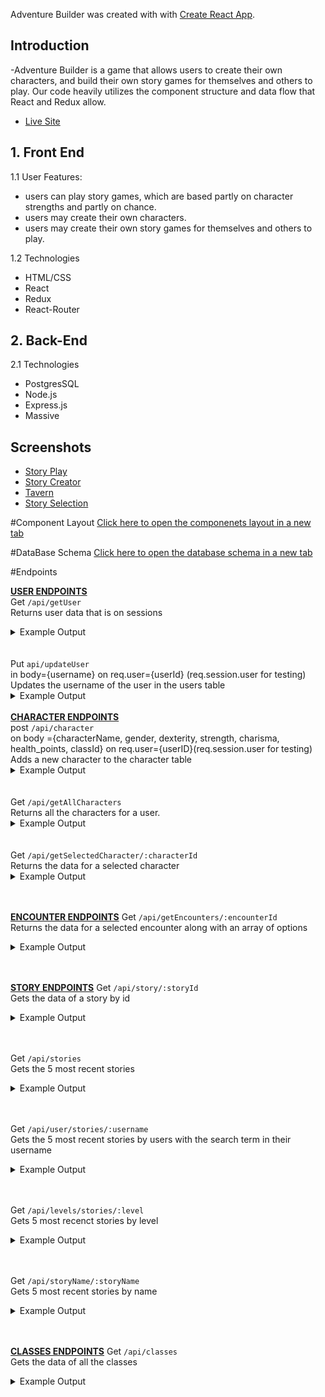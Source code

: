 Adventure Builder was created with with [Create React App](https://github.com/facebookincubator/create-react-app).


## Introduction

-Adventure Builder is a game that allows users to create their own characters, and build their own story games for themselves and others to play. Our code heavily utilizes the component structure and data flow that React and Redux allow.




- [Live Site](http://www.launcherzone.com)

  

## 1. Front End

1.1 User Features:

*  users can play story games, which are based partly on character strengths and     partly on chance.
*  users may create their own characters.
*  users may create their own story games for themselves and others to play.

1.2 Technologies 

*  HTML/CSS
*  React
*  Redux
*  React-Router


## 2. Back-End

2.1 Technologies

* PostgresSQL
* Node.js 
* Express.js  
* Massive




## Screenshots

- [Story Play](https://imgur.com/a/DNZmK)
- [Story Creator](https://imgur.com/a/jSdO7)
- [Tavern](https://imgur.com/a/g99mv)
- [Story Selection](https://imgur.com/a/2LYSZ)




















#Component Layout
<a target="_blank" href="https://github.com/adventureBuilder/adventureBuilder/blob/master/assets/Adventure-Display.pdf">Click here to open the componenets layout in a new tab</a>

#DataBase Schema
<a target="_blank" href="https://github.com/adventureBuilder/adventureBuilder/blob/master/assets/adventureDB.pdf">Click here to open the database schema in a new tab</a>

#Endpoints

<b><u>USER ENDPOINTS</u></b>
<br/>
Get `/api/getUser` 
<br/>
    Returns user data that is on sessions
    <details>
      <summary>Example Output</summary>
      ```
      Get `/api/getUser`
      {
        "user_id": 1,
        "username": "harrison ford",
        "email": "adventureBuilder2049@gmail.com",
        "name": "adventure",
        "profile_picture": "http://www.placekitten.com/200/250"
      }
      ```
    </details>
    <br/>
    <br/>
Put `api/updateUser`
<br/>
 in body={username} on req.user={userId} (req.session.user for testing)
 <br/>
    Updates the username of the user in the users table
    <details>
      <summary>Example Output</summary>
      ```
      body
      {
        "username" : "harrison"
      }
      response
      {
        "user_id": 1,
        "user_name": "harrison",
        "email": "adventureBuilder2049@gmail.com",
        "name": "adventurer",
        "profile_picture": "http://placekitten.com/234/250",
        "auth_id": "asdtfasdgsfdgsdfgsdf"
      }
      ```
    </details>
<br/>
<b><u>CHARACTER ENDPOINTS</u></b>
<br/>
post `/api/character` 
<br/>
    on body ={characterName, gender, dexterity, strength, charisma, health_points, classId} on req.user={userID}(req.session.user for testing)
    <br/>
    Adds a new character to the character table
    <details>
      <summary>Example Output</summary>
      ```
      Post `/api/character`
      Body
      {
        "characterName": "Ryan Gosling",
        "gender": "male",
        "dexterity": 5, 
        "strength": 1,
        "charisma": 3, 
        "healthPoints": 5,
        "classId": 1
      }
      Response
      {
        "character_id": 4,
        "character_name": "Ryan Gosling",
        "gender": "male",
        "dexterity": 5,
        "strength": 1,
        "charisma": 3,
        "health_points": 5,
        "alive": 1,
        "class_id": 1,
        "user_id": 1
      }
      ```
    </details>
    <br/>
    <br/>
Get `/api/getAllCharacters`
<br/>
    Returns all the characters for a user.
    <details>
      <summary>Example Output</summary>
      ```
      Get `/api/getAllCharacters/1`
      [
        {
          "character_id": 1,
          "character_name": "HarrisonFord",
          "gender": "female",
          "dexterity": 1,
          "strength": 2,
          "charisma": 6,
          "health_points": 19,
          "alive": 1,
          "class_id": 1,
          "user_id": 1,
          "class_name": "test",
          "base_dexterity": 0,
          "base_strength": 0,
          "base_charisma": 5,
          "male_class_img": "http://placekitten.com/234/232",
          "female_class_img": "http://placekitten.com/234/232",
          "start_health_points": 18
        }
      ]
      ```
    </details>
    <br/>
    <br/>
Get `/api/getSelectedCharacter/:characterId`
<br/>
    Returns the data for a selected character
    <details>
      <summary>Example Output</summary>
      ```
      Get `/api/getSelectedCharacter/1`
      {
        "character_id": 1,
        "character_name": "HarrisonFord",
        "gender": "female",
        "dexterity": 1,
        "strength": 2,
        "charisma": 6,
        "health_points": 19,
        "alive": 1,
        "class_id": 1,
        "user_id": 1,
        "class_name": "test",
        "base_dexterity": 0,
        "base_strength": 0,
        "base_charisma": 5,
        "male_class_img": "http://placekitten.com/234/232",
        "female_class_img": "http://placekitten.com/234/232",
        "start_health_points": 18
      }
      ```
    </details>
    <br/>
    <br/>

<b><u>ENCOUNTER ENDPOINTS</u></b>
Get `/api/getEncounters/:encounterId`
<br/>
    Returns the data for a selected encounter along with an array of options
    <details>
      <summary>Example Output</summary>
      ```
      Get `/api/getEncounters/1`
      {
        "encounter_id": 1,
        "encounter_name": "Giant Cat attack",
        "encounter_description": "you are attacked by a giant cat with fangs",
        "final_encounter": 0,
        "story_id": 1,
        "encounter_background_images_id": 1,
        "image_name": "Giant Cat attack",
        "image_src": "http://placekitten.com/300/250",
        "options": [
            {
              "encounter_option_id": 1,
              "encounter_id": 1,
              "option_name": "sneak",
              "option_description": "try to sneak past the evil cat",
              "option_odds": "1d4+dex",
              "options_pass_case": 3,
              "success_text": "you snooked away",
              "failed_text": "the cat bite you",
              "success_encounter": 1,
              "failed_encounter": 1,
              "option_images_id": 1,
              "health_consquences": 3,
              "image_name": "sneak cat",
              "image_src": "http://placekitten.com/400/441"
            },
            {
              "encounter_option_id": 2,
              "encounter_id": 1,
              "option_name": "flirt",
              "option_description": "try to make the cat fall in love with your devilish charm",
              "option_odds": "1d4+cha",
              "options_pass_case": 3,
              "success_text": "you seduced the cat and now you have a have cat have person baby",
              "failed_text": "the cat bite you",
              "success_encounter": 1,
              "failed_encounter": 1,
              "option_images_id": 1,
              "health_consquences": 3,
              "image_name": "sneak cat",
              "image_src": "http://placekitten.com/400/441"
            },
            {
              "encounter_option_id": 3,
              "encounter_id": 1,
              "option_name": "fight",
              "option_description": "kinda rude tho?",
              "option_odds": "1d4+str",
              "options_pass_case": 3,
              "success_text": "you killed away the cat",
              "failed_text": "the cat bite you",
              "success_encounter": 1,
              "failed_encounter": 1,
              "option_images_id": 1,
              "health_consquences": 3,
              "image_name": "sneak cat",
              "image_src": "http://placekitten.com/400/441"
            }
        ]
    }
    ```
    </details>
    <br/>
    <br/>

<b><u>STORY ENDPOINTS</u></b>
Get `/api/story/:storyId`
<br/>
    Gets the data of a story by id
    <details>
      <summary>Example Output</summary>
      ```
      Get `/api/story/1`
      {
        "story_id": 1,
        "story_name": "harrison for punches ryan gosling",
        "user_id": 1,
        "story_description": "it actually happened",
        "story_level": 1,
        "completed_at": "2017-10-17T22:53:10.000Z",
        "start_encounter_id": 1
      }
      ```
    </details>
    <br/>
    <br/>

Get `/api/stories`
<br/>
    Gets the 5 most recent stories
    <details>
      <summary>Example Output</summary>
      ```
      Get `/api/stories`
      (normally will have 5 items in the array)
      [
        {
          "story_id": 1,
          "story_name": "harrison for punches ryan gosling",
          "user_id": 1,
          "story_description": "it actually happened",
          "story_level": 1,
          "completed_at": "2017-10-17T22:53:10.000Z",
          "start_encounter_id": 1,
          "user_name": "harrison ford",
          "email": "adventureBuilder2049@gmail.com",
          "name": "adventurer",
          "profile_picture": "http://placekitten.com/234/250",
          "auth_id": "asdtfasdgsfdgsdfgsdf"
        }
      ]
      ```
    </details>
    <br/>
    <br/>

Get `/api/user/stories/:username`
<br/>
    Gets the 5 most recent stories by users with the search term in their username
    <details>
      <summary>Example Output</summary>
      ```
      Get `/api/user/stories/harr`
      (normally will have 5 items in the array)
      [
        {
          "story_id": 1,
          "story_name": "harrison for punches ryan gosling",
          "user_id": 1,
          "story_description": "it actually happened",
          "story_level": 1,
          "completed_at": "2017-10-17T22:53:10.000Z",
          "start_encounter_id": 1,
          "user_name": "harrison ford",
          "email": "adventureBuilder2049@gmail.com",
          "name": "adventurer",
          "profile_picture": "http://placekitten.com/234/250",
          "auth_id": "asdtfasdgsfdgsdfgsdf"
        }
      ]
      ```
    </details>
    <br/>
    <br/>

Get `/api/levels/stories/:level`
<br/>
    Gets 5 most recenct stories by level
    <details>
      <summary>Example Output</summary>
      ```
      Get `/api/levels/stories/1`
      (normally will have 5 items in the array)
      [
        {
          "story_id": 1,
          "story_name": "harrison for punches ryan gosling",
          "user_id": 1,
          "story_description": "it actually happened",
          "story_level": 1,
          "completed_at": "2017-10-17T22:53:10.000Z",
          "start_encounter_id": 1,
          "user_name": "harrison ford",
          "email": "adventureBuilder2049@gmail.com",
          "name": "adventurer",
          "profile_picture": "http://placekitten.com/234/250",
          "auth_id": "asdtfasdgsfdgsdfgsdf"
        }
      ]
      ```
    </details>
    <br/>
    <br/>

Get `/api/storyName/:storyName`
<br/>
    Gets 5 most recent stories by name
    <details>
      <summary>Example Output</summary>
      ```
      Get `/api/storyName/harrison`
      (normally will have 5 items in the array)
      [
        {
          "story_id": 1,
          "story_name": "harrison for punches ryan gosling",
          "user_id": 1,
          "story_description": "it actually happened",
          "story_level": 1,
          "completed_at": "2017-10-17T22:53:10.000Z",
          "start_encounter_id": 1,
          "user_name": "harrison ford",
          "email": "adventureBuilder2049@gmail.com",
          "name": "adventurer",
          "profile_picture": "http://placekitten.com/234/250",
          "auth_id": "asdtfasdgsfdgsdfgsdf"
        }
      ]
      ```
    </details>
    <br/>
    <br/>

<b><u>CLASSES ENDPOINTS</u></b>
Get `/api/classes`
<br/>
    Gets the data of all the classes
    <details>
      <summary>Example Output</summary>
      ```
      Get `/api/classes`
      (would normally be three classes)
      [
        {
          "class_id": 1,
          "class_name": "test",
          "base_dexterity": 0,
          "base_strength": 0,
          "base_charisma": 5,
          "male_class_img": "http://placekitten.com/234/232",
          "female_class_img": "http://placekitten.com/234/232",
          "start_health_points": 18
        }
      ]
      ```
    </details>
    <br/>
    <br/>
